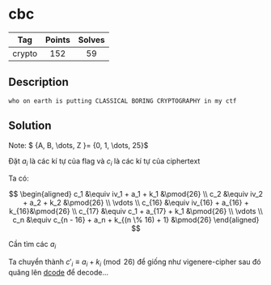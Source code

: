 # cbc
|**Tag** | **Points** | **Solves**|
|:------:|:----------:|:---------:|
|crypto  |     152   |     59    |

## Description
```
who on earth is putting CLASSICAL BORING CRYPTOGRAPHY in my ctf
```

## Solution
Note: $ \{A, B, \dots, Z \}= \{0, 1, \dots, 25\}$ 


Đặt $a_i$ là các kí tự của flag và $c_i$ là các kí tự của ciphertext

Ta có:

$$
\begin{aligned}
c_1 &\equiv iv_1 + a_1 + k_1    &\pmod{26} \\
c_2 &\equiv iv_2 + a_2 + k_2    &\pmod{26} \\
\vdots                      \\
c_{16} &\equiv iv_{16} + a_{16} + k_{16}&\pmod{26} \\
c_{17} &\equiv c_1 + a_{17} + k_1       &\pmod{26} \\
\vdots                              \\
c_n &\equiv c_{n - 16} + a_n + k_{(n \% 16) + 1} &\pmod{26}
\end{aligned}
$$

Cần tìm các $a_i$

Ta chuyển thành $c'_i \equiv a_i + k_i \pmod{26}$ để giống như vigenere-cipher sau đó quăng lên [dcode](https://www.dcode.fr/vigenere-cipher) để decode...